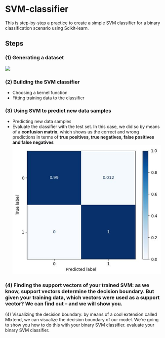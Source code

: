 # SVM-classifier
This is step-by-step a practice to create a simple SVM classifier for a binary classification scenario using Scikit-learn.
## Steps
### (1) Generating a dataset
![](images/Figure_1.JPG)
### (2) Building the SVM classifier
- Choosing a kernel function <br/>
- Fitting training data to the classifier <br/>
### (3) Using SVM to predict new data samples
- Predicting new data samples
- Evaluate the classifier with the test set. In this case, we did so by means of a **confusion matrix**, which shows us the correct and wrong predictions in terms of **true positives, true negatives, false positives and false negatives**<br/>
![](images/Figure_2.JPG)
### (4) Finding the support vectors of your trained SVM: as we know, support vectors determine the decision boundary. But given your training data, which vectors were used as a support vector? We can find out – and we will show you.
(4) Visualizing the decision boundary: by means of a cool extension called Mlxtend, we can visualize the decision boundary of our model. We’re going to show you how to do this with your binary SVM classifier.
evaluate your binary SVM classifier.
